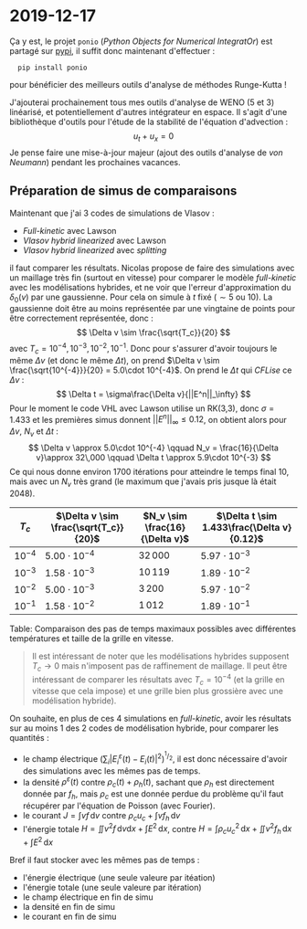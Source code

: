 # 2019-12-17

Ça y est, le projet `ponio` (*Python Objects for Numerical IntegratOr*) est partagé sur [pypi](https://pypi.org/project/ponio/0.1/), il suffit donc maintenant d'effectuer :
```
  pip install ponio
```
pour bénéficier des meilleurs outils d'analyse de méthodes Runge-Kutta !

J'ajouterai prochainement tous mes outils d'analyse de WENO (5 et 3) linéarisé, et potentiellement d'autres intégrateur en espace. Il s'agit d'une bibliothèque d'outils pour l'étude de la stabilité de l'équation d'advection :
$$
  u_t + u_x = 0
$$
Je pense faire une mise-à-jour majeur (ajout des outils d'analyse de *von Neumann*) pendant les prochaines vacances.

## Préparation de simus de comparaisons

Maintenant que j'ai 3 codes de simulations de Vlasov :

* *Full-kinetic* avec Lawson
* *Vlasov hybrid linearized* avec Lawson
* *Vlasov hybrid linearized* avec *splitting*

il faut comparer les résultats. Nicolas propose de faire des simulations avec un maillage très fin (surtout en vitesse) pour comparer le modèle *full-kinetic* avec les modélisations hybrides, et ne voir que l'erreur d'approximation du $\delta_0(v)$ par une gaussienne. Pour cela on simule à $t$ fixé ($\sim 5$ ou $10$). La gaussienne doit être au moins représentée par une vingtaine de points pour être correctement représentée, donc :
$$
  \Delta v \sim \frac{\sqrt{T_c}}{20}
$$
avec $T_c = 10^{-4},\,10^{-3},\,10^{-2},\,10^{-1}$. Donc pour s'assurer d'avoir toujours le même $\Delta v$ (et donc le même $\Delta t$), on prend $\Delta v \sim \frac{\sqrt{10^{-4}}}{20} = 5.0\cdot 10^{-4}$. On prend le $\Delta t$ qui *CFLise* ce $\Delta v$ :
$$
  \Delta t = \sigma\frac{\Delta v}{||E^n||_\infty}
$$
Pour le moment le code VHL avec Lawson utilise un RK($3$,$3$), donc $\sigma = 1.433$ et les premières simus donnent $||E^n||_\infty \leq 0.12$, on obtient alors pour $\Delta v$, $N_v$ et $\Delta t$ :
$$
  \Delta v \approx 5.0\cdot 10^{-4} \qquad N_v = \frac{16}{\Delta v}\approx 32\,000 \qquad \Delta t \approx 5.9\cdot 10^{-3}
$$
Ce qui nous donne environ 1700 itérations pour atteindre le temps final 10, mais avec un $N_v$ très grand (le maximum que j'avais pris jusque là était 2048).

| $T_c$     | $\Delta v \sim \frac{\sqrt{T_c}}{20}$ | $N_v \sim \frac{16}{\Delta v}$ | $\Delta t \sim 1.433\frac{\Delta v}{0.12}$ |
|-----------|---------------------------------------|--------------------------------|--------------------------------------------|
| $10^{-4}$ | $5.00\cdot 10^{-4}$                   | $32\,000$                      | $5.97\cdot 10^{-3}$                        |
| $10^{-3}$ | $1.58\cdot 10^{-3}$                   | $10\,119$                      | $1.89\cdot 10^{-2}$                        |
| $10^{-2}$ | $5.00\cdot 10^{-3}$                   |  $3\,200$                      | $5.97\cdot 10^{-2}$                        |
| $10^{-1}$ | $1.58\cdot 10^{-2}$                   |  $1\,012$                      | $1.89\cdot 10^{-1}$                        |

Table: Comparaison des pas de temps maximaux possibles avec différentes températures et taille de la grille en vitesse.

> Il est intéressant de noter que les modélisations hybrides supposent $T_c\to 0$ mais n'imposent pas de raffinement de maillage. Il peut être intéressant de comparer les résultats avec $T_c = 10^{-4}$ (et la grille en vitesse que cela impose) et une grille bien plus grossière avec une modélisation hybride).

On souhaite, en plus de ces 4 simulations en *full-kinetic*, avoir les résultats sur au moins 1 des 2 codes de modélisation hybride, pour comparer les quantités :

* le champ électrique $\left(\sum_i |E^{\varepsilon}_i(t) - E_i(t)|^2\right)^{^1/_2}$, il est donc nécessaire d'avoir des simulations avec les mêmes pas de temps.
* la densité $\rho^{\varepsilon}(t)$ contre $\rho_c(t)+\rho_h(t)$, sachant que $\rho_h$ est directement donnée par $f_h$, mais $\rho_c$ est une donnée perdue du problème qu'il faut récupérer par l'équation de Poisson (avec Fourier).
* le courant $J=\int vf\,\mathrm{d}v$ contre $\rho_cu_c + \int vf_h\,\mathrm{d}v$
* l'énergie totale $H=\iint v^2f\,\mathrm{d}v\mathrm{d}x + \int E^2\,\mathrm{d}x$, contre $H=\int \rho_cu_c^2\,\mathrm{d}x + \iint v^2f_h\,\mathrm{d}x + \int E^2\,\mathrm{d}x$

Bref il faut stocker avec les mêmes pas de temps :

* l'énergie électrique (une seule valeure par itéation)
* l'énergie totale (une seule valeure par itération)
* le champ électrique en fin de simu
* la densité en fin de simu
* le courant en fin de simu

